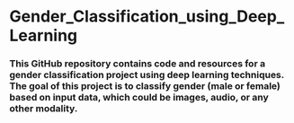# Gender_Classification_using_Deep_Learning
### This GitHub repository contains code and resources for a gender classification project using deep learning techniques. The goal of this project is to classify gender (male or female) based on input data, which could be images, audio, or any other modality.
